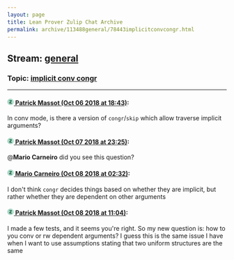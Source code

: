 ```yaml
---
layout: page
title: Lean Prover Zulip Chat Archive 
permalink: archive/113488general/78443implicitconvcongr.html
---
```


## Stream: [general](index.html)
### Topic: [implicit conv congr](78443implicitconvcongr.html)

---

#### [![Click to go to Zulip](../../assets/img/zulip2.png) Patrick Massot (Oct 06 2018 at 18:43)](https://leanprover.zulipchat.com/#narrow/stream/113488-general/topic/implicit%20conv%20congr/near/135318034):
In conv mode, is there a version of `congr`/`skip` which allow traverse implicit arguments?

#### [![Click to go to Zulip](../../assets/img/zulip2.png) Patrick Massot (Oct 07 2018 at 23:25)](https://leanprover.zulipchat.com/#narrow/stream/113488-general/topic/implicit%20conv%20congr/near/135366301):
@**Mario Carneiro** did you see this question?

#### [![Click to go to Zulip](../../assets/img/zulip2.png) Mario Carneiro (Oct 08 2018 at 02:32)](https://leanprover.zulipchat.com/#narrow/stream/113488-general/topic/implicit%20conv%20congr/near/135372046):
I don't think `congr` decides things based on whether they are implicit, but rather whether they are dependent on other arguments

#### [![Click to go to Zulip](../../assets/img/zulip2.png) Patrick Massot (Oct 08 2018 at 11:04)](https://leanprover.zulipchat.com/#narrow/stream/113488-general/topic/implicit%20conv%20congr/near/135389727):
I made a few tests, and it seems you're right. So my new question is: how to you conv or rw dependent arguments? I guess this is the same issue I have when I want to use assumptions stating that two uniform structures are the same


